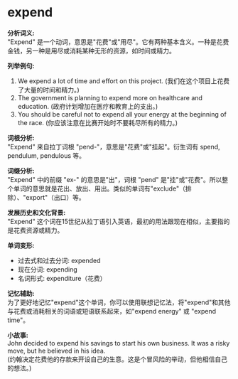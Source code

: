 # expend

**分析词义:**  
"Expend" 是一个动词，意思是"花费"或"用尽"。它有两种基本含义。一种是花费金钱，另一种是用尽或消耗某种无形的资源，如时间或精力。

  

**列举例句:**

  

1.  We expend a lot of time and effort on this project. (我们在这个项目上花费了大量的时间和精力。)
2.  The government is planning to expend more on healthcare and education. (政府计划增加在医疗和教育上的支出。)
3.  You should be careful not to expend all your energy at the beginning of the race. (你应该注意在比赛开始时不要耗尽所有的精力。)

  

**词根分析:**  
"Expend" 来自拉丁词根 "pend-"，意思是"花费"或"挂起"。衍生词有 spend, pendulum, pendulous 等。

  

**词缀分析:**  
"Expend" 中的前缀 "ex-" 的意思是"出"，词根 "pend" 是"挂"或"花费"。所以整个单词的意思就是花出、放出、用出。类似的单词有"exclude"（排除）、"export"（出口）等。

  

**发展历史和文化背景:**  
"Expend" 这个词在15世纪从拉丁语引入英语，最初的用法跟现在相似，主要指的是花费资源或精力。

  

**单词变形:**

  

*   过去式和过去分词: expended
*   现在分词: expending
*   名词形式: expenditure（花费）

  

**记忆辅助:**  
为了更好地记忆"expend"这个单词，你可以使用联想记忆法，将"expend"和其他与花费或消耗相关的词语或短语联系起来，如"expend energy" 或 "expend time"。

  

**小故事:**  
John decided to expend his savings to start his own business. It was a risky move, but he believed in his idea.  
(约翰决定花费他的存款来开设自己的生意。这是个冒风险的举动，但他相信自己的想法。)
